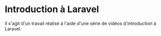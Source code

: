 # Introduction à Laravel  

Il s'agit d'un travail réalisé à l'aide d'une série de vidéos d'introduction à Laravel.
